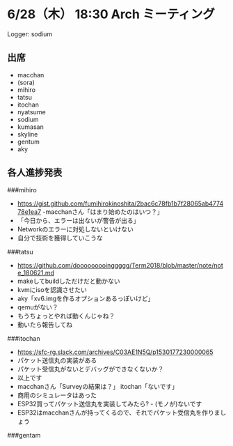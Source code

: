 # 6/28（木） 18:30 Arch ミーティング

Logger: sodium

## 出席

- macchan
- (sora)
- mihiro
- tatsu
- itochan
- nyatsume
- sodium
- kumasan
- skyline
- gentum
- aky

## 各人進捗発表

###mihiro
- https://gist.github.com/fumihirokinoshita/2bac6c78fb1b7f28065ab477478e1ea7
-macchanさん「はまり始めたのはいつ？」
 - 「今日から、エラーは出ないが警告が出る」
 - Networkのエラーに対処しないといけない
 - 自分で技術を獲得していこうな
 
###tatsu
 - https://github.com/dooooooooinggggg/Term2018/blob/master/note/note_180621.md
 - makeしてbuildしただけだと動かない
  - kvmにisoを認識させたい
  - aky「xv6.imgを作るオプションあるっぽいけど」
  - qemuがない？
  - もうちょっとやれば動くんじゃね？
  - 動いたら報告してね
  
###itochan
 - https://sfc-rg.slack.com/archives/C03AE1N5Q/p1530177230000065
  - パケット送信丸の実装がある
  - パケット受信丸がないとデバッグができなくないか？
  - 以上です
   - macchanさん「Surveyの結果は？」 itochan「ないです」
   - 商用のシミュレータはあった
   - ESP32買ってパケット送信丸を実装してみたら?
    - (モノが)ないです
   - ESP32はmacchanさんが持ってくるので、それでパケット受信丸を作りましょう
   
###gentam
